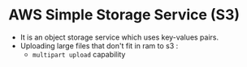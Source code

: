 # AWS Simple Storage Service (S3)

- It is an object storage service which uses key-values pairs. 
- Uploading large files that don't fit in ram to s3 : 
	- `multipart upload` capability

